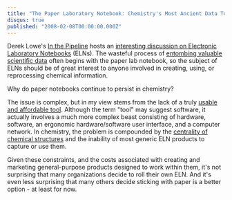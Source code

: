 ```yaml
---
title: "The Paper Laboratory Notebook: Chemistry's Most Ancient Data Tomb"
disqus: true
published: "2008-02-08T00:00:00.000Z"
---
```


Derek Lowe's [In the Pipeline](http://pipeline.corante.com/) hosts an [interesting discussion on Electronic Laboratory Notebooks](http://pipeline.corante.com/archives/2008/02/07/write_it_down_write_it_down.php) (ELNs). The wasteful process of [entombing valuable scientific data](/articles/2008/02/04/raiding-chemistrys-data-tombs) often begins with the paper lab notebook, so the subject of ELNs should be of great interest to anyone involved in creating, using, or reprocessing chemical information.

Why do paper notebooks continue to persist in chemistry?

The issue is complex, but in my view stems from the lack of a truly [usable and affordable tool](/articles/2007/12/20/if-you-want-to-change-the-world-build-the-tool-first-part-2). Although the term "tool" may suggest software, it actually involves a much more complex beast consisting of hardware, software, an ergonomic hardware/software user interface, and a computer network. In chemistry, the problem is compounded by the [centrality of chemical structures](/articles/2007/11/27/chemwriter-chemical-structures-and-the-web) and the inability of most generic ELN products to capture or use them.

Given these constraints, and the costs associated with creating and marketing general-purpose products designed to work within them, it's not surprising that many organizations decide to roll their own ELN. And it's even less surprising that many others decide sticking with paper is a better option - at least for now.


